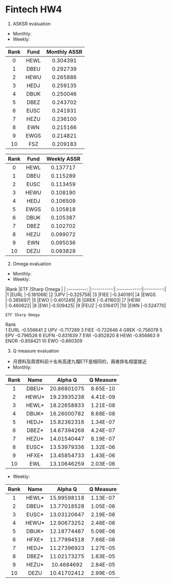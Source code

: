# Fintech HW4
1. ASKSR evaluation
* Monthly:
* Weekly:

Rank	|Fund	|Monthly ASSR
| :---------: |:----------:| :-----------:|
0	|HEWL	|0.304391
1	|DBEU	|0.292739
2	|HEWU	|0.265886
3	|HEDJ	|0.259135
4	|DBUK	|0.250046
5	|DBEZ	|0.243702
6	|EUSC	|0.241931
7	|HEZU	|0.236100
8	|EWN	|0.215166
9	|EWGS	|0.214821
10	|FSZ	|0.209183

Rank	|Fund	|Weekly ASSR
| :---------: |:----------:| :-----------:|
0	|HEWL	|0.137717
1	|DBEU	|0.115289
2	|EUSC	|0.113459
3	|HEWU	|0.108190
4	|HEDJ	|0.106509
5	|EWGS	|0.105818
6	|DBUK	|0.105387
7	|DBEZ	|0.102702
8	|HEZU	|0.099072
9	|EWN	|0.095036
10	|DEZU	|0.093829



2. Omega evaluation
* Monthly:
* Weekly:

|Rank         |ETF	       |Sharp Omega   |
| :---------: |:----------:| :-----------:|:---------:|
|1	      |EURL |-0.181068|
|2            |UPV  |-0.325758|
|3 	      |FIEE |-0.340191|
|4	      |EWGS |-0.385697|
|5	      |EWO  |-0.401249|
|6	      |GREK |-0.411603|
|7            |HEWI |-0.460622|
|8	      |EWI	       |-0.509425|
|9	      |FEUZ	       |-0.516417|
|10           |EWN	       |-0.524770|

	ETF	Sharp Omega
Rank		
1	EURL	-0.556641
2	UPV	-0.717289
3	FIEE	-0.722646
4	GREK	-0.756078
5	EPV	-0.796526
6	EUFN	-0.831639
7	EWI	-0.852820
8	HEWI	-0.856863
9	ENOR	-0.858421
10	EWO	-0.860309


3. Q measure evaluation
* 月資料及周資料前十名有高達九檔ETF是相同的，兩者排名相當接近
* Monthly:

| Rank        | Name       | Alpha Q      | Q Measure |
| :---------: |:----------:| :-----------:|:---------:|
| 1           | DBEU*      | 20.86801075	| 8.65E-10  |
| 2           | HEWU*      | 19.23935238	| 4.41E-09  |
| 3           | HEWL*      | 18.22658833	| 1.21E-08  |
| 4           | DBUK*      | 16.26000782	| 8.68E-08  |
| 5           | HEDJ*      | 15.82362316	| 1.34E-07  |
| 6           | DBEZ*      | 14.67394268	| 4.24E-07  |
| 7           | HEZU*      | 14.01540447	| 8.19E-07  |
| 8           | EUSC*      | 13.53979336	| 1.32E-06  |
| 9           | HFXE*      | 13.45854733	| 1.43E-06  |
| 10          | EWL        | 13.10646259	| 2.03E-06  |

* Weekly:

| Rank        | Name       | Alpha Q      | Q Measure |
| :---------: |:----------:| :-----------:|:---------:|
| 1           | HEWL*      | 15.99598118	| 1.13E-07  |
| 2           | DBEU*      | 13.77018528	| 1.05E-06  |
| 3           | EUSC*      | 13.03120647	| 2.19E-06  |
| 4           | HEWU*      | 12.90673252	| 2.48E-06  |
| 5           | DBUK*      | 12.18774487	| 5.09E-06  |
| 6           | HFXE*      | 11.77994518	| 7.66E-06  |
| 7           | HEDJ*      | 11.27396923	| 1.27E-05  |
| 8           | DBEZ*      | 11.02173275	| 1.63E-05  |
| 9           | HEZU*      | 10.4684692	  | 2.84E-05  |
| 10          | DEZU       | 10.41702412	| 2.99E-05  |
